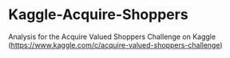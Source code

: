# Kaggle-Acquire-Shoppers
Analysis for the Acquire Valued Shoppers Challenge on Kaggle (https://www.kaggle.com/c/acquire-valued-shoppers-challenge)

